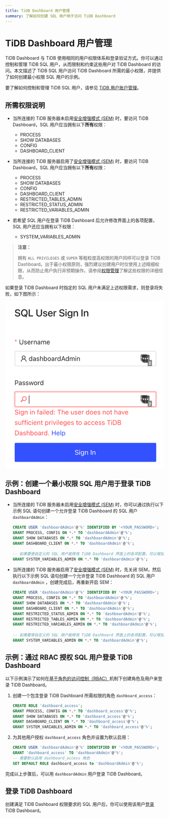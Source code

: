 ```yaml
---
title: TiDB Dashboard 用户管理
summary: 了解如何创建 SQL 用户用于访问 TiDB Dashboard
---
```


# TiDB Dashboard 用户管理

TiDB Dashboard 与 TiDB 使用相同的用户权限体系和登录验证方式。你可以通过控制和管理 TiDB SQL 用户，从而限制和约束这些用户对 TiDB Dashboard 的访问。本文描述了 TiDB SQL 用户访问 TiDB Dashboard 所需的最小权限，并提供了如何创建最小权限 SQL 用户的示例。

要了解如何控制和管理 TiDB SQL 用户，请参见 [TiDB 用户账户管理](/user-account-management.md)。

## 所需权限说明

- 当所连接的 TiDB 服务器未启用[安全增强模式 (SEM)](/system-variables.md#tidb_enable_enhanced_security) 时，要访问 TiDB Dashboard，SQL 用户应当拥有以下**所有**权限：

    - PROCESS
    - SHOW DATABASES
    - CONFIG
    - DASHBOARD_CLIENT

- 当所连接的 TiDB 服务器启用了[安全增强模式 (SEM)](/system-variables.md#tidb_enable_enhanced_security) 时，要访问 TiDB Dashboard，SQL 用户应当拥有以下**所有**权限：

    - PROCESS
    - SHOW DATABASES
    - CONFIG
    - DASHBOARD_CLIENT
    - RESTRICTED_TABLES_ADMIN
    - RESTRICTED_STATUS_ADMIN
    - RESTRICTED_VARIABLES_ADMIN

- 若希望 SQL 用户在登录 TiDB Dashboard 后允许修改界面上的各项配置，SQL 用户还应当拥有以下权限：

    - SYSTEM_VARIABLES_ADMIN

> **注意：**
>
> 拥有 `ALL PRIVILEGES` 或 `SUPER` 等粗粒度高权限的用户同样可以登录 TiDB Dashboard。出于最小权限原则，强烈建议创建用户时仅使用上述精细权限，从而防止用户执行非预期操作。请参阅[权限管理](/privilege-management.md)了解这些权限的详细信息。

如果登录 TiDB Dashboard 时指定的 SQL 用户未满足上述权限需求，则登录将失败，如下图所示：

![insufficient-privileges](/media/dashboard/dashboard-user-insufficient-privileges.png)

## 示例：创建一个最小权限 SQL 用户用于登录 TiDB Dashboard

- 当所连接的 TiDB 服务器未启用[安全增强模式 (SEM)](/system-variables.md#tidb_enable_enhanced_security) 时，你可以通过执行以下示例 SQL 语句创建一个允许登录 TiDB Dashboard 的 SQL 用户 `dashboardAdmin`：

    ```sql
    CREATE USER 'dashboardAdmin'@'%' IDENTIFIED BY '<YOUR_PASSWORD>';
    GRANT PROCESS, CONFIG ON *.* TO 'dashboardAdmin'@'%';
    GRANT SHOW DATABASES ON *.* TO 'dashboardAdmin'@'%';
    GRANT DASHBOARD_CLIENT ON *.* TO 'dashboardAdmin'@'%';

    -- 如果要使自定义的 SQL 用户能修改 TiDB Dashboard 界面上的各项配置，可以增加以下权限
    GRANT SYSTEM_VARIABLES_ADMIN ON *.* TO 'dashboardAdmin'@'%';
    ```

- 当所连接的 TiDB 服务器启用了[安全增强模式 (SEM)](/system-variables.md#tidb_enable_enhanced_security) 时，先关闭 SEM，然后执行以下示例 SQL 语句创建一个允许登录 TiDB Dashboard 的 SQL 用户 `dashboardAdmin` ，创建完成后，再重新开启 SEM：

    ```sql
    CREATE USER 'dashboardAdmin'@'%' IDENTIFIED BY '<YOUR_PASSWORD>';
    GRANT PROCESS, CONFIG ON *.* TO 'dashboardAdmin'@'%';
    GRANT SHOW DATABASES ON *.* TO 'dashboardAdmin'@'%';
    GRANT DASHBOARD_CLIENT ON *.* TO 'dashboardAdmin'@'%';
    GRANT RESTRICTED_STATUS_ADMIN ON *.* TO 'dashboardAdmin'@'%';
    GRANT RESTRICTED_TABLES_ADMIN ON *.* TO 'dashboardAdmin'@'%';
    GRANT RESTRICTED_VARIABLES_ADMIN ON *.* TO 'dashboardAdmin'@'%';

    -- 如果要使自定义的 SQL 用户能修改 TiDB Dashboard 界面上的各项配置，可以增加以下权限
    GRANT SYSTEM_VARIABLES_ADMIN ON *.* TO 'dashboardAdmin'@'%';
    ```

## 示例：通过 RBAC 授权 SQL 用户登录 TiDB Dashboard

以下示例演示了如何在[基于角色的访问控制（RBAC）](/role-based-access-control.md)机制下创建角色及用户来登录 TiDB Dashboard。

1. 创建一个包含登录 TiDB Dashboard 所需权限的角色 `dashboard_access`：

    ```sql
    CREATE ROLE 'dashboard_access';
    GRANT PROCESS, CONFIG ON *.* TO 'dashboard_access'@'%';
    GRANT SHOW DATABASES ON *.* TO 'dashboard_access'@'%';
    GRANT DASHBOARD_CLIENT ON *.* TO 'dashboard_access'@'%';
    GRANT SYSTEM_VARIABLES_ADMIN ON *.* TO 'dashboard_access'@'%';
    ```

2. 为其他用户授权 `dashboard_access` 角色并设置为默认启用：

    ```sql
    CREATE USER 'dashboardAdmin'@'%' IDENTIFIED BY '<YOUR_PASSWORD>';
    GRANT 'dashboard_access' TO 'dashboardAdmin'@'%';
    -- 需要默认启用 dashboard_access 角色
    SET DEFAULT ROLE dashboard_access to 'dashboardAdmin'@'%';
    ```

完成以上步骤后，可以用 `dashboardAdmin` 用户登录 TiDB Dashboard。

## 登录 TiDB Dashboard

创建满足 TiDB Dashboard 权限要求的 SQL 用户后，你可以使用该用户[登录](/dashboard/dashboard-access.md#登录) TiDB Dashboard。
